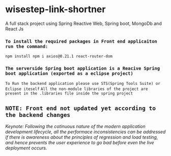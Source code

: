 # wisestep-link-shortner
A full stack project using Spring Reactive Web, Spring boot, MongoDb and React Js 


### `To install the required packages in Front end applicaiton run the command: `
`npm install npm i axios@0.21.1 react-router-dom`


### `The serverside Spring boot application is a Reacive Spring boot application (exported as a eclipse project)`
`To Run the backend application please use STS(Spring Tools Suite) or Eclipse iteself` 
`All the non-module libraries of the project are present in the .libraries file inside the spring project`

## `NOTE: Front end not updated yet according to the backend changes`

*Keynote:*
*Following the cotinuous nature of the modern application development lifecycle, all the performace inconsistencies can be addressed if there is awareness about the principles of regression and load testing, and hence prevents the user experience to go bad before even the live deployment occurs.*
